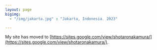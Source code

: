 ```yaml
---
layout: page
bigimg:
  - "/img/jakarta.jpg" : "Jakarta, Indonesia. 2023"

---
```


My site has moved to [https://sites.google.com/view/shotaronakamura/](https://sites.google.com/view/shotaronakamura/).

